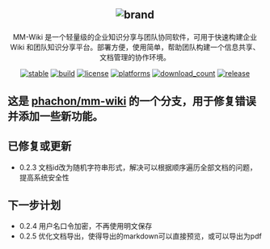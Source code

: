 <h2 align="center">

![brand](./static/images/logo_sm.png)

</h2>

<div align="center">

MM-Wiki 是一个轻量级的企业知识分享与团队协同软件，可用于快速构建企业 Wiki 和团队知识分享平台。部署方便，使用简单，帮助团队构建一个信息共享、文档管理的协作环境。
</br>

[![stable](https://img.shields.io/badge/stable-stable-green.svg)](https://github.com/phachon/mm-wiki/) 
[![build](https://img.shields.io/shippable/5444c5ecb904a4b21567b0ff.svg)](https://travis-ci.org/phachon/mm-wiki)
[![license](http://img.shields.io/badge/license-MIT-red.svg?style=flat)](https://raw.githubusercontent.com/phachon/mm-wiki/master/LICENSE)
[![platforms](https://img.shields.io/badge/platform-All-yellow.svg?style=flat)]()
[![download_count](https://img.shields.io/github/downloads/phachon/mm-wiki/total.svg?style=plastic)](https://github.com/phachon/mm-wiki/releases) 
[![release](https://img.shields.io/github/release/phachon/mm-wiki.svg?style=flat)](https://github.com/phachon/mm-wiki/releases) 

</div>

## 这是 [phachon/mm-wiki](https://github.com/phachon/mm-wiki/) 的一个分支，用于修复错误并添加一些新功能。

## 已修复或更新
- 0.2.3 文档id改为随机字符串形式，解决可以根据顺序遍历全部文档的问题，提高系统安全性

## 下一步计划
- 0.2.4 用户名口令加密，不再使用明文保存
- 0.2.5 优化文档导出，使得导出的markdown可以直接预览，或可以导出为pdf